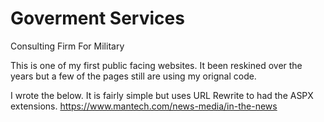 # Goverment Services
Consulting Firm For Military

This is one of my first public facing websites. It been reskined over the years but a few of the pages still are using my orignal code. 


I wrote the below. It is fairly simple but uses URL Rewrite to had the ASPX extensions. 
https://www.mantech.com/news-media/in-the-news
